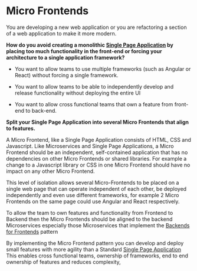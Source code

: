 # Micro Frontends

You are developing a new web application or you are refactoring a section of a web application to make it more modern.

**How do you avoid creating a monolithic [Single Page Application](Single-Page-Application.md) by placing too much functionality in the front-end or forcing your architecture to a single application framework?**

* You want to allow teams to use multiple frameworks \(such as Angular or React\) without forcing a single framework.

* You want to allow teams to be able to independently develop and release functionality without deploying the entire UI

* You want to allow cross functional teams that own a feature from front-end to back-end.

**Split your Single Page Application into several Micro Frontends that align to features.**

A Micro Frontend, like a Single Page Application consists of HTML, CSS and Javascript.  Like Microservices and Single Page Applications, a Micro Frontend should be an independent, self-contained application that has no dependencies on other Micro Frontends or shared libraries.  For example a change to a Javascript library or CSS in one Micro Frontend should have no impact on any other Micro Frontend.

This level of isolation allows several Micro-Frontends to be placed on a single web page that can operate independent of each other, be deployed independently and even use different frameworks, for example 2 Micro Frontends on the same page could use Angular and React respectively.

To allow the team to own features and functionality from Frontend to Backend then the Micro Frontends should be aligned to the backend Microservices especially those Microservices that implement the [Backends for Frontends](../Microservices/Backend-For-Frontend.md) pattern

By implementing the Micro Frontend pattern you can develop and deploy small features with more agility than a Standard [Single Page Application](Single-Page-Application.md)  This enables cross functional teams, ownership of frameworks, end to end ownership of features and reduces complexity,

